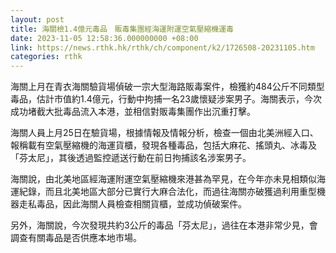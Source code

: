 ```yaml
---
layout: post
title: 海關檢1.4億元毒品　販毒集團經海運附運空氣壓縮機運毒
date: 2023-11-05 12:58:36.000000000 +08:00
link: https://news.rthk.hk/rthk/ch/component/k2/1726508-20231105.htm
categories: rthk
---
```


海關上月在青衣海關驗貨場偵破一宗大型海路販毒案件，檢獲約484公斤不同類型毒品，估計市值約1.4億元，行動中拘捕一名23歲懷疑涉案男子。海關表示，今次成功堵截大批毒品流入本港，並相信對販毒集團作出沉重打擊。

海關人員上月25日在驗貨場，根據情報及情報分析，檢查一個由北美洲經入口、報稱載有空氣壓縮機的海運貨櫃，發現各種毒品，包括大麻花、搖頭丸、冰毒及「芬太尼」，其後透過監控遞送行動在前日拘捕該名涉案男子。

海關說，由北美地區經海運附運空氣壓縮機來港甚為罕見，在今年亦未見相類似海運紀錄，而且北美地區大部分已實行大麻合法化，而過往海關亦破獲過利用重型機器走私毒品，因此海關人員檢查相關貨櫃，並成功偵破案件。

另外，海關說，今次發現共約3公斤的毒品「芬太尼」，過往在本港非常少見，會調查有關毒品是否供應本地市場。
